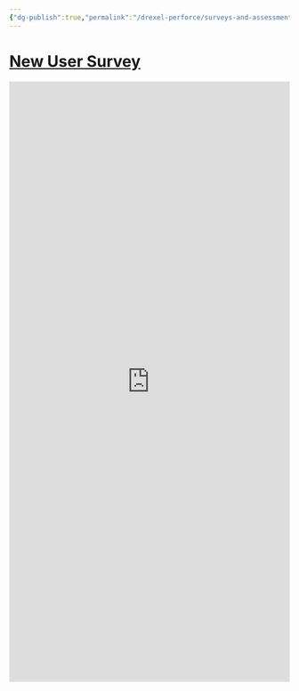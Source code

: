 ```yaml
---
{"dg-publish":true,"permalink":"/drexel-perforce/surveys-and-assessments/new-user-survey/","noteIcon":""}
---
```



# [New User Survey](https://forms.office.com/r/qEw8QCJbJb)

<iframe width="1920px" height="1080px" src="https://forms.office.com/Pages/ResponsePage.aspx?id=-uZkNr1HpkWWcIxPCA-MpgONsijTmEdJqb26pKdOX8hURVJJNloyRDc1UkFEWThBRzJKSUdRODJKMS4u&embed=true" frameborder="0" marginwidth="0" marginheight="0" style="border: none; max-width:100%; max-height:100vh" allowfullscreen webkitallowfullscreen mozallowfullscreen msallowfullscreen> </iframe>